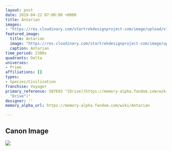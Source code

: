 ```yaml
---
layout: post
date: 2019-04-22 07:00:00 +0000
title: Antarian
images:
- "https://res.cloudinary.com/startrekdesignproject-com/image/upload/v1555956448/Antarian.png"
featured_image:
  title: Antarian
  image: "https://res.cloudinary.com/startrekdesignproject-com/image/upload/v1555956448/Antarian.png"
  caption: Antarian
time_period: 2300s
quadrants: Delta
universes:
- Prime
affiliations: []
types:
- Species/Civilization
franchise: Voyager
primary_reference: S07E03 "[Drive](https://memory-alpha.fandom.com/wiki/Drive
  "Drive")"
designer: ''
memory_alpha_url: https://memory-alpha.fandom.com/wiki/Antarian

---
```

## Canon Image

![](https://res.cloudinary.com/startrekdesignproject-com/image/upload/v1555956449/Antarian1.jpg)